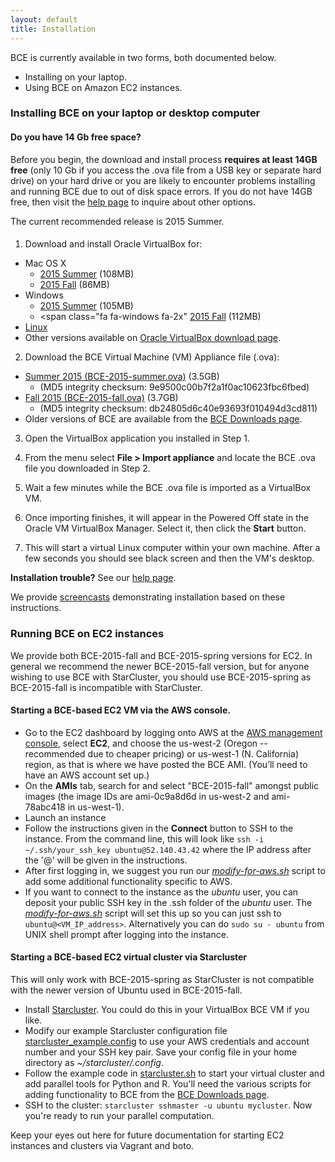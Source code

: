 ```yaml
---
layout: default
title: Installation
---
```


BCE is currently available in two forms, both documented below.

  - Installing on your laptop.
  - Using BCE on Amazon EC2 instances.


### Installing BCE on your laptop or desktop computer

#### Do you have 14 Gb free space?

Before you begin, the download and install process **requires at least 14GB free** (only 10 Gb if you access the .ova file from a USB key or separate hard drive) on your hard drive or you are likely to encounter problems installing and running BCE due to out of disk space errors. If you do not have 14GB free, then visit the [help page](help.html) to inquire about other options.

The current recommended release is 2015 Summer.

#### 

1) Download and install Oracle VirtualBox for:
  - Mac OS X
    - <span class="fa fa-apple fa-2x"></span> [2015 Summer](http://download.virtualbox.org/virtualbox/4.3.28/VirtualBox-4.3.28-100309-OSX.dmg) (108MB)
    - <span class="fa fa-apple fa-2x"></span> [2015 Fall](http://download.virtualbox.org/virtualbox/5.0.10/VirtualBox-5.0.10-104061-OSX.dmg) (86MB)
  - Windows
    - <span class="fa fa-windows fa-2x"></span> [2015 Summer](http://download.virtualbox.org/virtualbox/4.3.28/VirtualBox-4.3.28-100309-Win.exe) (105MB)
    - <span class="fa fa-windows fa-2x"<span></span> [2015 Fall](http://download.virtualbox.org/virtualbox/5.0.10/VirtualBox-5.0.10-104061-Win.exe) (112MB)
  - <span class="fa fa-linux fa-2x"></span> [Linux](https://www.virtualbox.org/wiki/Linux_Downloads)
  - Other versions available on [Oracle VirtualBox download page](https://www.virtualbox.org/wiki/Downloads).

2) Download the BCE Virtual Machine (VM) Appliance file (.ova):
  - [Summer 2015 (BCE-2015-summer.ova)](https://berkeley.box.com/s/68g11omap9yqow3a09t36wvwsuplio3w) (3.5GB)
    - (MD5 integrity checksum: 9e9500c00b7f2a1f0ac10623fbc6fbed)
  - [Fall 2015 (BCE-2015-fall.ova)](https://berkeley.box.com/s/wqnuag86gmdxd17za868gjdieym6phvp) (3.7GB)
    - (MD5 integrity checksum: db24805d6c40e93693f010494d3cd811)
  - Older versions of BCE are available from the [BCE Downloads page](downloads.html).
 
3) Open the VirtualBox application you installed in Step 1.

4) From the menu select **File > Import appliance** and locate the BCE .ova file you downloaded in Step 2.

5) Wait a few minutes while the BCE .ova file is imported as a VirtualBox VM.

6) Once importing finishes, it will appear in the Powered Off state in the Oracle VM VirtualBox Manager. Select it, then click the **Start** button.

7) This will start a virtual Linux computer within your own machine.
  After a few seconds you should see black screen and then the VM's
  desktop.

**Installation trouble?** See our [help page](help.html).

We provide [screencasts](screencasts.html) demonstrating installation based on these instructions.

### Running BCE on EC2 instances

We provide both BCE-2015-fall and BCE-2015-spring versions for EC2. In general we recommend the newer BCE-2015-fall version, but for anyone wishing to use BCE with StarCluster, you should use BCE-2015-spring as BCE-2015-fall is incompatible with StarCluster.

#### Starting a BCE-based EC2 VM via the AWS console.

  - Go to the EC2 dashboard by logging onto AWS at the [AWS management console](https://console.aws.amazon.com/?nc2=h_m_mc), select **EC2**, and choose the us-west-2 (Oregon -- recommended due to cheaper pricing) or us-west-1 (N. California) region, as that is where we have posted the BCE AMI. (You’ll need to have an AWS account set up.)
  - On the **AMIs** tab, search for and select "BCE-2015-fall" amongst public images (the image IDs are ami-0c9a8d6d in us-west-2 and ami-78abc418 in us-west-1).
  - Launch an instance
  - Follow the instructions given in the **Connect** button to SSH to the instance. From the command line, this will look like `ssh -i ~/.ssh/your_ssh_key ubuntu@52.140.43.42` where the IP address after the '@' will be given in the instructions. 
  - After first logging in, we suggest you run our [*modify-for-aws.sh*](downloads.html) script to add some additional functionality specific to AWS. 
  - If you want to connect to the instance as the *ubuntu* user, you can deposit your public SSH key in the .ssh folder of the *ubuntu* user. The [*modify-for-aws.sh*](downloads.html) script will set this up so you can just ssh to `ubuntu@<VM_IP_address>`. Alternatively you can do ````sudo su - ubuntu```` from UNIX shell prompt after logging into the instance.

#### Starting a BCE-based EC2 virtual cluster via Starcluster

This will only work with BCE-2015-spring as StarCluster is not compatible with the newer version of Ubuntu used in BCE-2015-fall.

  - Install [Starcluster](http://star.mit.edu/cluster/docs/latest/installation.html). You could do this in your VirtualBox BCE VM if you like.
  - Modify our example Starcluster configuration file [starcluster_example.config](https://raw.githubusercontent.com/ucberkeley/bce/dev/post-install/starcluster_example.config) to use your AWS credentials and account number and your SSH key pair. Save your config file in your home directory as *~/starcluster/.config*.
  - Follow the example code in [starcluster.sh](https://raw.githubusercontent.com/ucberkeley/bce/dev/post-install/starcluster.sh) to start your virtual cluster and add parallel tools for Python and R. You'll need the various scripts for adding functionality to BCE from the [BCE Downloads page](downloads.html).
  - SSH to the cluster: `starcluster sshmaster -u ubuntu mycluster`. Now you're ready to run your parallel computation.

Keep your eyes out here for future documentation for starting EC2 instances and clusters via Vagrant and boto.
